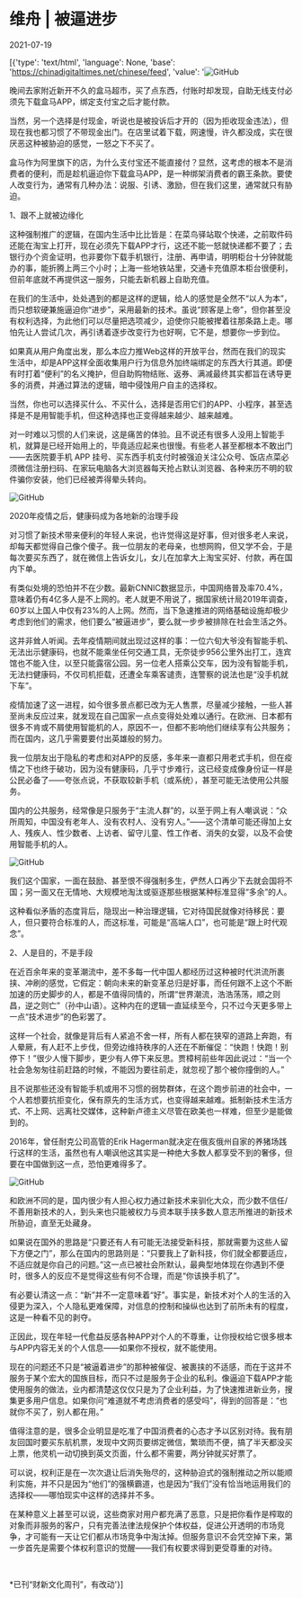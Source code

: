 # 维舟 | 被逼进步

2021-07-19

[{'type': 'text/html', 'language': None, 'base': 'https://chinadigitaltimes.net/chinese/feed', 'value': '![GitHub](https://chinadigitaltimes.net/chinese/files/2021/07/post-668439-60f5f1605ab83.)

晚间去家附近新开不久的盒马超市，买了点东西，付账时却发现，自助无线支付必须先下载盒马APP，绑定支付宝之后才能付款。

当然，另一个选择是付现金，听说也是被投诉后才开的（因为拒收现金违法），但现在我也都习惯了不带现金出门。在店里试着下载，网速慢，许久都没成，实在很厌恶这种被胁迫的感觉，一怒之下不买了。

盒马作为阿里旗下的店，为什么支付宝还不能直接付？显然，这考虑的根本不是消费者的便利，而是趁机逼迫你下载盒马APP，是一种绑架消费者的霸王条款。要使人改变行为，通常有几种办法：说服、引诱、激励，但在我们这里，通常就只有胁迫。

1、跟不上就被边缘化

这种强制推广的逻辑，在国内生活中比比皆是：在菜鸟驿站取个快递，之前取件码还能在淘宝上打开，现在必须先下载APP才行，这还不能一怒就快递都不要了；去银行办个资金证明，也非要你下载手机银行，注册、再申请，明明柜台十分钟就能办的事，能折腾上两三个小时；上海一些地铁站里，交通卡充值原本柜台很便利，但前年底就不再提供这一服务，只能去新机器上自助充值。

在我们的生活中，处处遇到的都是这样的逻辑，给人的感觉是全然不“以人为本”，而只想软硬兼施逼迫你“进步”，采用最新的技术。虽说“顾客是上帝”，但你甚至没有权利选择，为此他们可以尽量把选项减少，迫使你只能被撵着往那条路上走。哪怕先让人尝试几次，再引诱着逐步改变行为也好啊，它不是，想要你一步到位。

如果真从用户角度出发，那么本应力推Web这样的开放平台，然而在我们的现实生活中，却是APP这样全面收集用户行为信息外加终端绑定的东西大行其道。即便有时打着“便利”的名义掩护，但自助购物结账、返券、满减最终其实都旨在诱导更多的消费，并通过算法的逻辑，暗中侵蚀用户自主的选择权。

当然，你也可以选择买什么、不买什么，选择是否用它们的APP、小程序，甚至选择是不是用智能手机，但这种选择也正变得越来越少、越来越难。

对一时难以习惯的人们来说，这是痛苦的体验。且不说还有很多人没用上智能手机，就算是已经开始用上的，毕竟适应起来也很慢。有些老人甚至都根本不敢出门——去医院要手机 APP 挂号、买东西手机支付时被强迫关注公众号、饭店点菜必须微信注册扫码、在家玩电脑各大浏览器每天抢占默认浏览器、各种来历不明的软件骗你安装，他们已经被弄得晕头转向。

![GitHub](https://chinadigitaltimes.net/chinese/files/2021/07/post-668439-60f5f163036dd.png)

2020年疫情之后，健康码成为各地新的治理手段

对习惯了新技术带来便利的年轻人来说，也许觉得这是好事，但对很多老人来说，却每天都觉得自己像个傻子。我一位朋友的老母亲，也想网购，但又学不会，于是每次要买东西了，就在微信上告诉女儿，女儿在加拿大上淘宝买好、付款，再在国内下单。

有类似处境的恐怕并不在少数。最新CNNIC数据显示，中国网络普及率70.4%，意味着仍有4亿多人是不上网的。老人就更不用说了，据国家统计局2019年调查，60岁以上国人中仅有23%的人上网。然而，当下急速推进的网络基础设施却极少考虑到他们的需求，他们要么“被逼进步”，要么就一步步被排除在社会生活之外。

这并非耸人听闻。去年疫情期间就出现过这样的事：一位六旬大爷没有智能手机、无法出示健康码，也就不能乘坐任何交通工具，无奈徒步956公里外出打工，连宾馆也不能入住，以至只能露宿公园。另一位老人搭乘公交车，因为没有智能手机，无法扫健康码，不仅司机拒载，还遭全车乘客谴责，连警察的说法也是“没手机就下车”。

疫情加速了这一进程，如今很多景点都已改为无人售票，尽量减少接触，一些人甚至尚未反应过来，就发现在自己国家一点点变得处处难以通行。在欧洲、日本都有很多不肯或不屑使用智能机的人，原因不一，但都不影响他们继续享有公共服务；而在国内，这几乎需要要付出英雄般的努力。

我一位朋友出于隐私的考虑和对APP的反感，多年来一直都只用老式手机，但在疫情之下也终于破功，因为没有健康码，几乎寸步难行，这已经变成像身份证一样是公民必备了——夸张点说，不获取较新手机（或系统），甚至可能无法使用公共服务。

国内的公共服务，经常像是只服务于“主流人群”的，以至于网上有人嘲讽说：“众所周知，中国没有老年人、没有农村人、没有穷人。”——这个清单可能还得加上女人、残疾人、性少数者、上访者、留守儿童、性工作者、消失的女婴，以及不会使用智能手机的人。

![GitHub](https://chinadigitaltimes.net/chinese/files/2021/07/post-668439-60f5f16588e61.png)

我们这个国家，一面在鼓励、甚至恨不得强制多生，俨然人口再少下去就会国将不国；另一面又在无情地、大规模地淘汰或驱逐那些根据某种标准显得“多余”的人。

这种看似矛盾的态度背后，隐现出一种治理逻辑，它对待国民就像对待移民：要人，但只要符合标准的人，而这标准，可能是“高端人口”，也可能是“跟上时代观念”。

2、人是目的，不是手段

在近百余年来的变革潮流中，差不多每一代中国人都经历过这种被时代洪流所裹挟、冲刷的感觉，它假定：朝向未来的新变革总归是好事，而任何跟不上这个不断加速的历史脚步的人，都是不值得同情的，所谓“世界潮流，浩浩荡荡，顺之则昌，逆之则亡”（孙中山语）。这种内在的逻辑一直延续至今，只不过今天更多带上一点“技术进步”的色彩罢了。

这样一个社会，就像是背后有人紧追不舍一样，所有人都在狭窄的道路上奔跑，有人晕厥，有人赶不上步伐，但旁边维持秩序的人还在不断催促：“快跑！快跑！别停下！”很少人慢下脚步，更少有人停下来反思。贾樟柯前些年因此说过：“当一个社会急匆匆往前赶路的时候，不能因为要往前走，就忽视了那个被你撞倒的人。”

且不说那些还没有智能手机或用不习惯的弱势群体，在这个跑步前进的社会中，一个人若想要抗拒变化，保有原先的生活方式，也变得越来越难。抵制新技术生活方式、不上网、远离社交媒体，这种新卢德主义尽管在欧美也一样难，但至少是能做到的。

2016年，曾任耐克公司高管的Erik Hagerman就决定在俄亥俄州自家的养猪场践行这样的生活，虽然也有人嘲讽他这其实是一种绝大多数人都享受不到的奢侈，但要在中国做到这一点，恐怕更难得多了。

![GitHub](https://chinadigitaltimes.net/chinese/files/2021/07/post-668439-60f5f1671e936.)

和欧洲不同的是，国内很少有人担心权力通过新技术来驯化大众，而少数不信任/不善用新技术的人，到头来也只能被权力与资本联手挟多数人意志所推进的新技术所胁迫，直至无处藏身。

如果说在国外的思路是“只要还有人有可能无法接受新科技，那就需要为这些人留下方便之门”，那么在国内的思路则是：“只要我上了新科技，你们就全都要适应，不适应就是你自己的问题。”这一点已被社会所默认，最典型地体现在你遇到不便时，很多人的反应不是觉得这些有何不合理，而是“你该换手机了”。

有必要认清这一点：“新”并不一定意味着“好”。事实是，新技术对个人的生活的入侵更为深入，个人隐私更难保障，对信息的控制和操纵也达到了前所未有的程度，这是一种看不见的剥夺。

正因此，现在年轻一代愈益反感各种APP对个人的不尊重，让你授权给它很多根本与APP内容无关的个人信息——如果你不授权，就不能使用。

现在的问题还不只是“被逼着进步”的那种被催促、被裹挟的不适感，而在于这并不服务于某个宏大的国族目标，而只不过是服务于企业的私利。像逼迫下载APP才能使用服务的做法，业内都清楚这仅仅只是为了企业利益，为了快速推进新业务，搜集更多用户信息。如果你问“难道就不考虑消费者的感受吗”，得到的回答是：“也就你不买了，别人都在用。”

值得注意的是，很多企业明显是吃准了中国消费者的心态才予以区别对待。我有朋友回国时要买东航机票，发现中文网页要绑定微信，繁琐而不便，搞了半天都没买上票，他灵机一动切换到英文页面，什么都不需要，两分钟就买好票了。

可以说，权利正是在一次次退让后消失殆尽的，这种胁迫式的强制推动之所以能顺利实施，并不只是因为“他们”的强横霸道，也是因为“我们”没有恰当地运用我们的选择权——哪怕现实中这样的选择并不多。

在某种意义上甚至可以说，这些商家对用户都充满了恶意，只是把你看作是榨取的对象而非服务的客户，只有完善法律法规保护个体权益，促进公开透明的市场竞争，才可能有一天让它们都从市场竞争中淘汰掉。但服务意识不会凭空掉下来，第一步首先是需要个体权利意识的觉醒——我们有权要求得到更受尊重的对待。

&emsp;

*已刊“财新文化周刊”，有改动'}]